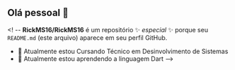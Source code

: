 ## Olá pessoal 👋

<! --
**RickMS16/RickMS16** é um repositório ✨ _especial_ ✨ porque seu `README.md` (este arquivo) aparece em seu perfil GitHub.

- 🔭 Atualmente estou Cursando Técnico em Desinvolvimento de Sistemas
- 🌱 Atualmente estou aprendendo a linguagem Dart
-->

